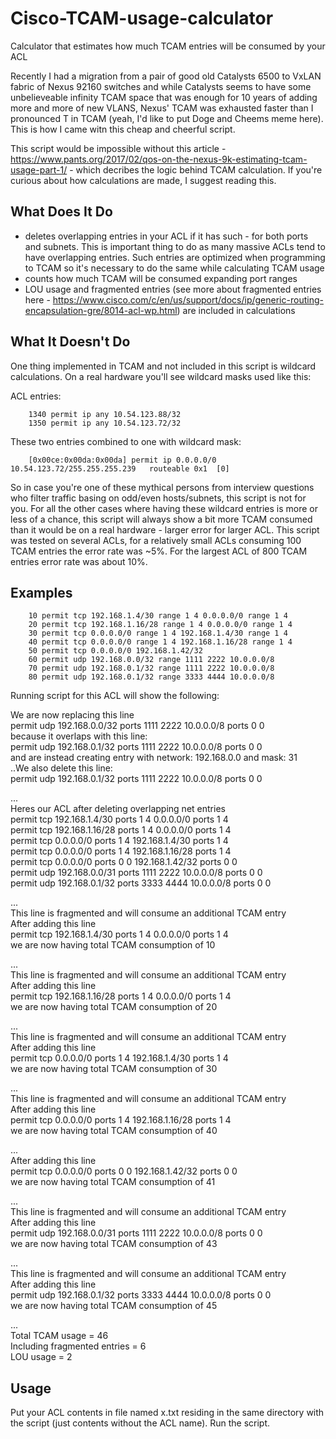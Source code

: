# Cisco-TCAM-usage-calculator
Calculator that estimates how much TCAM entries will be consumed by your ACL

Recently I had a migration from a pair of good old Catalysts 6500 to VxLAN fabric of Nexus 92160 switches and while Catalysts seems to have some unbelieveable infinity TCAM space that was enough for 10 years of adding more and more of new VLANS, Nexus' TCAM was exhausted faster than I pronounced T in TCAM (yeah, I'd like to put Doge and Cheems meme here). This is how I came witn this cheap and cheerful script.

This script would be impossible without this article - https://www.pants.org/2017/02/qos-on-the-nexus-9k-estimating-tcam-usage-part-1/ - which decribes the logic behind TCAM calculation. If you're curious about how calculations are made, I suggest reading this.

## What Does It Do
- deletes overlapping entries in your ACL if it has such - for both ports and subnets. This is important thing to do as many massive ACLs tend to have overlapping entries. Such entries are optimized when programming to TCAM so it's necessary to do the same while calculating TCAM usage
- counts how much TCAM will be consumed expanding port ranges
- LOU usage and fragmented entries (see more about fragmented entries here - https://www.cisco.com/c/en/us/support/docs/ip/generic-routing-encapsulation-gre/8014-acl-wp.html) are included in calculations

## What It Doesn't Do

One thing implemented in TCAM and not included in this script is wildcard calculations. On a real hardware you'll see wildcard masks used like this:

ACL entries:

        1340 permit ip any 10.54.123.88/32
        1350 permit ip any 10.54.123.72/32

These two entries combined to one with wildcard mask:

        [0x00ce:0x00da:0x00da] permit ip 0.0.0.0/0 10.54.123.72/255.255.255.239   routeable 0x1  [0]

So in case you're one of these mythical persons from interview questions who filter traffic basing on odd/even hosts/subnets, this script is not for you. For all the other cases where having these wildcard entries is more or less of a chance, this script will always show a bit more TCAM consumed than it would be on a real hardware - larger error for larger ACL. This script was tested on several ACLs, for a relatively small ACLs consuming 100 TCAM entries the error rate was ~5%. For the largest ACL of 800 TCAM entries error rate was about 10%.

## Examples

        10 permit tcp 192.168.1.4/30 range 1 4 0.0.0.0/0 range 1 4
        20 permit tcp 192.168.1.16/28 range 1 4 0.0.0.0/0 range 1 4
        30 permit tcp 0.0.0.0/0 range 1 4 192.168.1.4/30 range 1 4
        40 permit tcp 0.0.0.0/0 range 1 4 192.168.1.16/28 range 1 4
        50 permit tcp 0.0.0.0/0 192.168.1.42/32
        60 permit udp 192.168.0.0/32 range 1111 2222 10.0.0.0/8
        70 permit udp 192.168.0.1/32 range 1111 2222 10.0.0.0/8		
        80 permit udp 192.168.0.1/32 range 3333 4444 10.0.0.0/8

Running script for this ACL will show the following:
>>>

We are now replacing this line  
        permit udp 192.168.0.0/32 ports 1111 2222 10.0.0.0/8 ports 0 0  
because it overlaps with this line:  
        permit udp 192.168.0.1/32 ports 1111 2222 10.0.0.0/8 ports 0 0  
and are instead creating entry with network: 192.168.0.0 and mask: 31  
..We also delete this line:  
        permit udp 192.168.0.1/32 ports 1111 2222 10.0.0.0/8 ports 0 0  
  
...  
Heres our ACL after deleting overlapping net entries  
        permit tcp 192.168.1.4/30 ports 1 4 0.0.0.0/0 ports 1 4  
        permit tcp 192.168.1.16/28 ports 1 4 0.0.0.0/0 ports 1 4  
        permit tcp 0.0.0.0/0 ports 1 4 192.168.1.4/30 ports 1 4  
        permit tcp 0.0.0.0/0 ports 1 4 192.168.1.16/28 ports 1 4  
        permit tcp 0.0.0.0/0 ports 0 0 192.168.1.42/32 ports 0 0  
        permit udp 192.168.0.0/31 ports 1111 2222 10.0.0.0/8 ports 0 0  
        permit udp 192.168.0.1/32 ports 3333 4444 10.0.0.0/8 ports 0 0  
  
...  
This line is fragmented and will consume an additional TCAM entry  
After adding this line  
        permit tcp 192.168.1.4/30 ports 1 4 0.0.0.0/0 ports 1 4  
we are now having total TCAM consumption of 10  
  
...  
This line is fragmented and will consume an additional TCAM entry  
After adding this line  
        permit tcp 192.168.1.16/28 ports 1 4 0.0.0.0/0 ports 1 4  
we are now having total TCAM consumption of 20  
  
...  
This line is fragmented and will consume an additional TCAM entry  
After adding this line  
        permit tcp 0.0.0.0/0 ports 1 4 192.168.1.4/30 ports 1 4  
we are now having total TCAM consumption of 30  
  
...  
This line is fragmented and will consume an additional TCAM entry  
After adding this line  
        permit tcp 0.0.0.0/0 ports 1 4 192.168.1.16/28 ports 1 4  
we are now having total TCAM consumption of 40  
  
...  
After adding this line  
        permit tcp 0.0.0.0/0 ports 0 0 192.168.1.42/32 ports 0 0  
we are now having total TCAM consumption of 41  
  
...  
This line is fragmented and will consume an additional TCAM entry  
After adding this line  
        permit udp 192.168.0.0/31 ports 1111 2222 10.0.0.0/8 ports 0 0  
we are now having total TCAM consumption of 43  
  
...  
This line is fragmented and will consume an additional TCAM entry  
After adding this line  
        permit udp 192.168.0.1/32 ports 3333 4444 10.0.0.0/8 ports 0 0  
we are now having total TCAM consumption of 45  
  
...  
Total TCAM usage = 46  
Including fragmented entries = 6  
LOU usage = 2

## Usage

Put your ACL contents in file named x.txt residing in the same directory with the script (just contents without the ACL name). Run the script.
